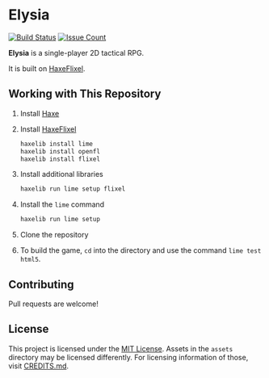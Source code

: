 # Elysia

[![Build Status](https://travis-ci.com/Acid147/elysia.svg?branch=master)](https://travis-ci.com/Acid147/elysia)
[![Issue Count](https://codeclimate.com/github/Acid147/elysia/badges/issue_count.svg)](https://codeclimate.com/github/Acid147/elysia)

**Elysia** is a single-player 2D tactical RPG.

It is built on [HaxeFlixel](https://github.com/HaxeFlixel).

## Working with This Repository

1. Install [Haxe](https://haxe.org/)
2. Install [HaxeFlixel](http://haxeflixel.com/)

   ```bash
   haxelib install lime
   haxelib install openfl
   haxelib install flixel
   ```

3. Install additional libraries

   ```bash
   haxelib run lime setup flixel
   ```

4. Install the ```lime``` command

   ```bash
   haxelib run lime setup
   ```

5. Clone the repository
6. To build the game, ```cd``` into the directory and use the command ```lime test html5```.

## Contributing

Pull requests are welcome!

## License

This project is licensed under the [MIT License](https://opensource.org/licenses/MIT). Assets in the ```assets``` directory may be licensed differently. For licensing information of those, visit [CREDITS.md](https://github.com/Acid147/rpg-game/blob/master/CREDITS.md).